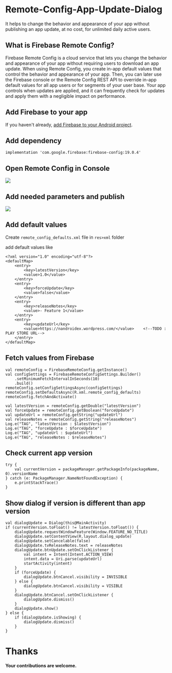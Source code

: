 # Remote-Config-App-Update-Dialog

It helps to change the behavior and appearance of your app without publishing an app update, at no cost, for unlimited daily active users.

<h2>What is Firebase Remote Config?</h2>

Firebase Remote Config is a cloud service that lets you change the behavior and appearance of your app without requiring users to download an app update. When using Remote Config, you create in-app default values that control the behavior and appearance of your app. Then, you can later use the Firebase console or the Remote Config REST API to override in-app default values for all app users or for segments of your user base. Your app controls when updates are applied, and it can frequently check for updates and apply them with a negligible impact on performance.

<h2>Add Firebase to your app</h2>

If you haven't already, [add Firebase to your Android project](https://firebase.google.com/docs/android/setup).

<h2>Add dependency</h2>

```
implementation 'com.google.firebase:firebase-config:19.0.4'
```

<h2>Open Remote Config in Console</h2>

![](https://i.ibb.co/YLBKxWc/image.png)


<h2>Add needed parameters and publish</h2>

![](https://i.ibb.co/SrKXS0g/image.png)


<h2>Add default values</h2>

Create `remote_config_defaults.xml` file in `res>xml` folder

add default values like

```
<?xml version="1.0" encoding="utf-8"?>
<defaultMap>
    <entry>
        <key>latestVersion</key>
        <value>1.0</value>
    </entry>
    <entry>
        <key>forceUpdate</key>
        <value>false</value>
    </entry>
    <entry>
        <key>releaseNotes</key>
        <value>- Feature 1</value>
    </entry>
    <entry>
        <key>updateUrl</key>
        <value>https://nandroidex.wordpress.com/</value>    <!--TODO : PLAY STORE URL-->
    </entry>
</defaultMap>
```

<h2>Fetch values from Firebase</h2>

```
val remoteConfig = FirebaseRemoteConfig.getInstance()
val configSettings = FirebaseRemoteConfigSettings.Builder()
    .setMinimumFetchIntervalInSeconds(10)
    .build()
remoteConfig.setConfigSettingsAsync(configSettings)
remoteConfig.setDefaultsAsync(R.xml.remote_config_defaults)
remoteConfig.fetchAndActivate()

val latestVersion = remoteConfig.getDouble("latestVersion")
val forceUpdate = remoteConfig.getBoolean("forceUpdate")
val updateUrl = remoteConfig.getString("updateUrl")
val releaseNotes = remoteConfig.getString("releaseNotes")
Log.e("TAG", "latestVersion : $latestVersion")
Log.e("TAG", "forceUpdate : $forceUpdate")
Log.e("TAG", "updateUrl : $updateUrl")
Log.e("TAG", "releaseNotes : $releaseNotes")
```

<h2>Check current app version</h2>

```
try {
    val currentVersion = packageManager.getPackageInfo(packageName, 0).versionName
} catch (e: PackageManager.NameNotFoundException) {
    e.printStackTrace()
}
```

<h2>Show dialog if version is different than app version</h2>


```
val dialogUpdate = Dialog(this@MainActivity)
if (currentVersion.toFloat() != latestVersion.toFloat()) {
    dialogUpdate.requestWindowFeature(Window.FEATURE_NO_TITLE)
    dialogUpdate.setContentView(R.layout.dialog_update)
    dialogUpdate.setCancelable(false)
    dialogUpdate.tvReleaseNotes.text = releaseNotes
    dialogUpdate.btnUpdate.setOnClickListener {
        val intent = Intent(Intent.ACTION_VIEW)
        intent.data = Uri.parse(updateUrl)
        startActivity(intent)
    }
    if (forceUpdate) {
        dialogUpdate.btnCancel.visibility = INVISIBLE
    } else {
        dialogUpdate.btnCancel.visibility = VISIBLE
    }
    dialogUpdate.btnCancel.setOnClickListener {
        dialogUpdate.dismiss()
    }
    dialogUpdate.show()
} else {
    if (dialogUpdate.isShowing) {
        dialogUpdate.dismiss()
    }
}
```


# Thanks

<b>Your contributions are welcome.</b>
